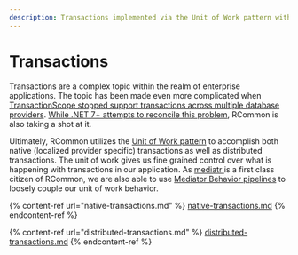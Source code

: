 ```yaml
---
description: Transactions implemented via the Unit of Work pattern within RCommon.
---
```


# Transactions

Transactions are a complex topic within the realm of enterprise applications. The topic has been made even more complicated when [TransactionScope stopped support transactions across multiple database providers](https://github.com/dotnet/runtime/issues/715). [While .NET 7+ attempts to reconcile this problem](https://github.com/dotnet/runtime/issues/71769), RCommon is also taking a shot at it.&#x20;

Ultimately, RCommon utilizes the [Unit of Work pattern](unit-of-work.md) to accomplish both native (localized provider specific) transactions as well as distributed transactions. The unit of work gives us fine grained control over what is happening with transactions in our application. As [mediatr ](https://github.com/jbogard/MediatR)is a first class citizen of RCommon, we are also able to use [Mediator Behavior pipelines](broken-reference) to loosely couple our unit of work behavior.&#x20;

{% content-ref url="native-transactions.md" %}
[native-transactions.md](native-transactions.md)
{% endcontent-ref %}

{% content-ref url="distributed-transactions.md" %}
[distributed-transactions.md](distributed-transactions.md)
{% endcontent-ref %}
